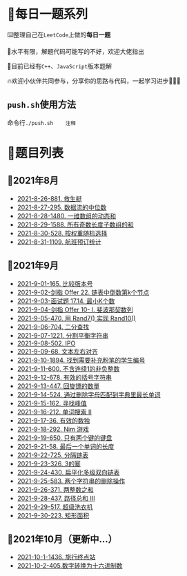 # 📑每日一题系列

⌨️整理自己在`LeetCode`上做的**每日一题**

🤣水平有限，解题代码可能写的不好，欢迎大佬指出

🚩目前已经有`C++`、`JavaScript`版本题解

🔥欢迎小伙伴共同参与，分享你的思路与代码，一起学习进步💪💪💪

## `push.sh`使用方法

命令行`./push.sh    注释`

# 🔖题目列表

## 🚩2021年8月

- [2021-8-26-881. 救生艇](https://github.com/HDU-Coder-X/Daily-question-of-Leetcode/blob/master/questions/2021-8-26-881.%20%E6%95%91%E7%94%9F%E8%89%87.md)
- [2021-8-27-295. 数据流的中位数](https://github.com/HDU-Coder-X/Daily-question-of-Leetcode/blob/master/questions/2021-8-27-295.%20%E6%95%B0%E6%8D%AE%E6%B5%81%E7%9A%84%E4%B8%AD%E4%BD%8D%E6%95%B0.md)
- [2021-8-28-1480. 一维数组的动态和](https://github.com/HDU-Coder-X/Daily-question-of-Leetcode/blob/master/questions/2021-8-28-1480.%20%E4%B8%80%E7%BB%B4%E6%95%B0%E7%BB%84%E7%9A%84%E5%8A%A8%E6%80%81%E5%92%8C.md)
- [2021-8-29-1588. 所有奇数长度子数组的和](https://github.com/HDU-Coder-X/Daily-question-of-Leetcode/blob/master/questions/2021-8-29-1588.%20%E6%89%80%E6%9C%89%E5%A5%87%E6%95%B0%E9%95%BF%E5%BA%A6%E5%AD%90%E6%95%B0%E7%BB%84%E7%9A%84%E5%92%8C.md)
- [2021-8-30-528. 按权重随机选择](https://github.com/HDU-Coder-X/Daily-question-of-Leetcode/blob/master/questions/2021-8-30-528.%20%E6%8C%89%E6%9D%83%E9%87%8D%E9%9A%8F%E6%9C%BA%E9%80%89%E6%8B%A9.md)
- [2021-8-31-1109. 航班预订统计](https://github.com/HDU-Coder-X/Daily-question-of-Leetcode/blob/master/questions/2021-8-31-1109.%20%E8%88%AA%E7%8F%AD%E9%A2%84%E8%AE%A2%E7%BB%9F%E8%AE%A1.md)

## 🚩2021年9月

- [2021-9-01-165. 比较版本号](https://github.com/HDU-Coder-X/Daily-question-of-Leetcode/blob/master/questions/2021-9-01-165.%20%E6%AF%94%E8%BE%83%E7%89%88%E6%9C%AC%E5%8F%B7.md)
- [2021-9-02-剑指 Offer 22. 链表中倒数第k个节点](https://github.com/HDU-Coder-X/Daily-question-of-Leetcode/blob/master/questions/2021-9-02-%E5%89%91%E6%8C%87%20Offer%2022.%20%E9%93%BE%E8%A1%A8%E4%B8%AD%E5%80%92%E6%95%B0%E7%AC%ACk%E4%B8%AA%E8%8A%82%E7%82%B9.md)
- [2021-9-03-面试题 17.14. 最小K个数](https://github.com/HDU-Coder-X/Daily-question-of-Leetcode/blob/master/questions/2021-9-03-%E9%9D%A2%E8%AF%95%E9%A2%98%2017.14.%20%E6%9C%80%E5%B0%8FK%E4%B8%AA%E6%95%B0.md)
- [2021-9-04-剑指 Offer 10- I. 斐波那契数列](https://github.com/HDU-Coder-X/Daily-question-of-Leetcode/blob/master/questions/2021-9-04-%E5%89%91%E6%8C%87%20Offer%2010-%20I.%20%E6%96%90%E6%B3%A2%E9%82%A3%E5%A5%91%E6%95%B0%E5%88%97.md)
- [2021-9-05-470. 用 Rand7() 实现 Rand10()](https://github.com/HDU-Coder-X/Daily-question-of-Leetcode/blob/master/questions/2021-9-05-470.%20%E7%94%A8%20Rand7()%20%E5%AE%9E%E7%8E%B0%20Rand10().md)
- [2021-9-06-704. 二分查找](https://github.com/HDU-Coder-X/Daily-question-of-Leetcode/blob/master/questions/2021-9-06-704.%20%E4%BA%8C%E5%88%86%E6%9F%A5%E6%89%BE.md)
- [2021-9-07-1221. 分割平衡字符串](https://github.com/HDU-Coder-X/Daily-question-of-Leetcode/blob/master/questions/2021-9-07-1221.%20%E5%88%86%E5%89%B2%E5%B9%B3%E8%A1%A1%E5%AD%97%E7%AC%A6%E4%B8%B2.md)
- [2021-9-08-502. IPO](https://github.com/HDU-Coder-X/Daily-question-of-Leetcode/blob/master/questions/2021-9-08-502.%20IPO.md)
- [2021-9-09-68. 文本左右对齐](https://github.com/HDU-Coder-X/Daily-question-of-Leetcode/blob/master/questions/2021-9-09-68.%20%E6%96%87%E6%9C%AC%E5%B7%A6%E5%8F%B3%E5%AF%B9%E9%BD%90.md)
- [2021-9-10-1894. 找到需要补充粉笔的学生编号](https://github.com/HDU-Coder-X/Daily-question-of-Leetcode/blob/master/questions/2021-9-10-1894.%20%E6%89%BE%E5%88%B0%E9%9C%80%E8%A6%81%E8%A1%A5%E5%85%85%E7%B2%89%E7%AC%94%E7%9A%84%E5%AD%A6%E7%94%9F%E7%BC%96%E5%8F%B7.md)
- [2021-9-11-600. 不含连续1的非负整数](https://github.com/HDU-Coder-X/Daily-question-of-Leetcode/blob/master/questions/2021-9-11-660.%20%E4%B8%8D%E5%90%AB%E8%BF%9E%E7%BB%AD1%E7%9A%84%E9%9D%9E%E8%B4%9F%E6%95%B4%E6%95%B0.md)
- [2021-9-12-678. 有效的括号字符串](https://github.com/HDU-Coder-X/Daily-question-of-Leetcode/blob/master/questions/2021-9-12-678.%20%E6%9C%89%E6%95%88%E6%8B%AC%E5%8F%B7%E5%AD%97%E7%AC%A6%E4%B8%B2.md)
- [2021-9-13-447. 回旋镖的数量](https://github.com/HDU-Coder-X/Daily-question-of-Leetcode/blob/master/questions/2021-9-13-447.%20%E5%9B%9E%E6%97%8B%E9%95%96%E7%9A%84%E6%95%B0%E9%87%8F.md)
- [2021-9-14-524. 通过删除字母匹配到字典里最长单词](https://github.com/HDU-Coder-X/Daily-question-of-Leetcode/blob/master/questions/2021-9-14-524.%20%E9%80%9A%E8%BF%87%E5%88%A0%E9%99%A4%E5%AD%97%E6%AF%8D%E5%8C%B9%E9%85%8D%E5%88%B0%E5%AD%97%E5%85%B8%E9%87%8C%E6%9C%80%E9%95%BF%E5%8D%95%E8%AF%8D.md)
- [2021-9-15-162. 寻找峰值](https://github.com/HDU-Coder-X/Daily-question-of-Leetcode/blob/master/questions/2021-9-15-162.%20%E5%AF%BB%E6%89%BE%E5%B3%B0%E5%80%BC.md)
- [2021-9-16-212. 单词搜索 II](https://github.com/HDU-Coder-X/Daily-question-of-Leetcode/blob/master/questions/2021-9-16-212.%20%E5%8D%95%E8%AF%8D%E6%90%9C%E7%B4%A2%20II.md)
- [2021-9-17-36. 有效的数独](https://github.com/HDU-Coder-X/Daily-question-of-Leetcode/blob/master/questions/2021-9-17-36.%20%E6%9C%89%E6%95%88%E7%9A%84%E6%95%B0%E7%8B%AC.md)
- [2021-9-18-292. Nim 游戏](https://github.com/HDU-Coder-X/Daily-question-of-Leetcode/blob/master/questions/2021-9-18-292.%20Nim%20%E6%B8%B8%E6%88%8F.md)
- [2021-9-19-650. 只有两个键的键盘](https://github.com/HDU-Coder-X/Daily-question-of-Leetcode/blob/master/questions/2021-9-19-650.%20%E5%8F%AA%E6%9C%89%E4%B8%A4%E4%B8%AA%E9%94%AE%E7%9A%84%E9%94%AE%E7%9B%98.md)
- [2021-9-21-58. 最后一个单词的长度](https://github.com/HDU-Coder-X/Daily-question-of-Leetcode/blob/master/questions/2021-9-21-58.%20%E6%9C%80%E5%90%8E%E4%B8%80%E4%B8%AA%E5%8D%95%E8%AF%8D%E7%9A%84%E9%95%BF%E5%BA%A6.md)
- [2021-9-22-725. 分隔链表](https://github.com/HDU-Coder-X/Daily-question-of-Leetcode/blob/master/questions/2021-9-22-725.%20%E5%88%86%E9%9A%94%E9%93%BE%E8%A1%A8.md)
- [2021-9-23-326. 3的幂](https://github.com/HDU-Coder-X/Daily-question-of-Leetcode/blob/master/questions/2021-9-23-326.%203%E7%9A%84%E5%B9%82.md)
- [2021-9-24-430. 扁平化多级双向链表](https://github.com/HDU-Coder-X/Daily-question-of-Leetcode/blob/master/questions/2021-9-24-430.%20扁平化多级双向链表.md)
- [2021-9-25-583. 两个字符串的删除操作](https://github.com/HDU-Coder-X/Daily-question-of-Leetcode/blob/master/questions/2021-9-25-583.%20两个字符串的删除操作.md)
- [2021-9-26-371. 两整数之和](https://github.com/HDU-Coder-X/Daily-question-of-Leetcode/blob/master/questions/2021-9-26-371.%20两整数之和.md)
- [2021-9-28-437. 路径总和 III](https://github.com/HDU-Coder-X/Daily-question-of-Leetcode/blob/master/questions/2021-9-28-437.%20路径总和%20III.md)
- [2021-9-29-517. 超级洗衣机](https://github.com/HDU-Coder-X/Daily-question-of-Leetcode/blob/master/questions/2021-9-29-517.%20超级洗衣机.md)
- [2021-9-30-223. 矩形面积](https://github.com/HDU-Coder-X/Daily-question-of-Leetcode/blob/master/questions/2021-9-30-223.%20矩形面积.md)

## 🚩2021年10月（更新中...）

- [2021-10-1-1436. 旅行终点站](https://github.com/HDU-Coder-X/Daily-question-of-Leetcode/blob/master/questions/2021-10-1-1436.%20旅行终点站.md)
- [2021-10-2-405.数字转换为十六进制数](https://github.com/HDU-Coder-X/Daily-question-of-Leetcode/blob/master/questions/2021-10-2-405.%20%E6%95%B0%E5%AD%97%E8%BD%AC%E6%8D%A2%E4%B8%BA%E5%8D%81%E5%85%AD%E8%BF%9B%E5%88%B6%E6%95%B0.md)

